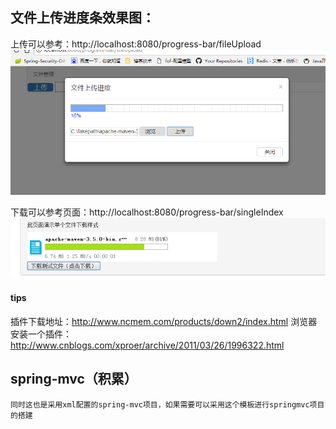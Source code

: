 ## 文件上传进度条效果图：
上传可以参考：http://localhost:8080/progress-bar/fileUpload     
![image](https://github.com/ninuxGithub/progress-bar/blob/master/demo.png)      


下载可以参考页面：http://localhost:8080/progress-bar/singleIndex       
![image](https://github.com/ninuxGithub/progress-bar/blob/master/down.png)      

#### tips
插件下载地址：http://www.ncmem.com/products/down2/index.html
浏览器安装一个插件：
http://www.cnblogs.com/xproer/archive/2011/03/26/1996322.html


## spring-mvc（积累）
	同时这也是采用xml配置的spring-mvc项目，如果需要可以采用这个模板进行springmvc项目的搭建
	